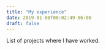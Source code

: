 ```yaml
---
title: "My experience"
date: 2019-01-08T00:02:49-06:00
draft: false
---
```


List of projects where I have worked.